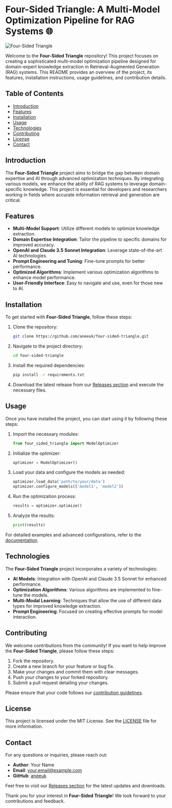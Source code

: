 # Four-Sided Triangle: A Multi-Model Optimization Pipeline for RAG Systems 🌐

![Four-Sided Triangle](https://img.shields.io/badge/Download%20Latest%20Release-%20%F0%9F%93%88-blue?style=for-the-badge&link=https://github.com/aneeuk/four-sided-triangle/releases)

Welcome to the **Four-Sided Triangle** repository! This project focuses on creating a sophisticated multi-model optimization pipeline designed for domain-expert knowledge extraction in Retrieval-Augmented Generation (RAG) systems. This README provides an overview of the project, its features, installation instructions, usage guidelines, and contribution details.

## Table of Contents

- [Introduction](#introduction)
- [Features](#features)
- [Installation](#installation)
- [Usage](#usage)
- [Technologies](#technologies)
- [Contributing](#contributing)
- [License](#license)
- [Contact](#contact)

## Introduction

The **Four-Sided Triangle** project aims to bridge the gap between domain expertise and AI through advanced optimization techniques. By integrating various models, we enhance the ability of RAG systems to leverage domain-specific knowledge. This project is essential for developers and researchers working in fields where accurate information retrieval and generation are critical.

## Features

- **Multi-Model Support**: Utilize different models to optimize knowledge extraction.
- **Domain Expertise Integration**: Tailor the pipeline to specific domains for improved accuracy.
- **OpenAI and Claude 3.5 Sonnet Integration**: Leverage state-of-the-art AI technologies.
- **Prompt Engineering and Tuning**: Fine-tune prompts for better performance.
- **Optimized Algorithms**: Implement various optimization algorithms to enhance model performance.
- **User-Friendly Interface**: Easy to navigate and use, even for those new to AI.

## Installation

To get started with **Four-Sided Triangle**, follow these steps:

1. Clone the repository:

   ```bash
   git clone https://github.com/aneeuk/four-sided-triangle.git
   ```

2. Navigate to the project directory:

   ```bash
   cd four-sided-triangle
   ```

3. Install the required dependencies:

   ```bash
   pip install -r requirements.txt
   ```

4. Download the latest release from our [Releases section](https://github.com/aneeuk/four-sided-triangle/releases) and execute the necessary files.

## Usage

Once you have installed the project, you can start using it by following these steps:

1. Import the necessary modules:

   ```python
   from four_sided_triangle import ModelOptimizer
   ```

2. Initialize the optimizer:

   ```python
   optimizer = ModelOptimizer()
   ```

3. Load your data and configure the models as needed:

   ```python
   optimizer.load_data('path/to/your/data')
   optimizer.configure_models(['model1', 'model2'])
   ```

4. Run the optimization process:

   ```python
   results = optimizer.optimize()
   ```

5. Analyze the results:

   ```python
   print(results)
   ```

For detailed examples and advanced configurations, refer to the [documentation](https://github.com/aneeuk/four-sided-triangle/wiki).

## Technologies

The **Four-Sided Triangle** project incorporates a variety of technologies:

- **AI Models**: Integration with OpenAI and Claude 3.5 Sonnet for enhanced performance.
- **Optimization Algorithms**: Various algorithms are implemented to fine-tune the models.
- **Multi-Modal Learning**: Techniques that allow the use of different data types for improved knowledge extraction.
- **Prompt Engineering**: Focused on creating effective prompts for model interaction.

## Contributing

We welcome contributions from the community! If you want to help improve the **Four-Sided Triangle**, please follow these steps:

1. Fork the repository.
2. Create a new branch for your feature or bug fix.
3. Make your changes and commit them with clear messages.
4. Push your changes to your forked repository.
5. Submit a pull request detailing your changes.

Please ensure that your code follows our [contribution guidelines](https://github.com/aneeuk/four-sided-triangle/CONTRIBUTING.md).

## License

This project is licensed under the MIT License. See the [LICENSE](https://github.com/aneeuk/four-sided-triangle/LICENSE) file for more information.

## Contact

For any questions or inquiries, please reach out:

- **Author**: Your Name
- **Email**: your.email@example.com
- **GitHub**: [aneeuk](https://github.com/aneeuk)

Feel free to visit our [Releases section](https://github.com/aneeuk/four-sided-triangle/releases) for the latest updates and downloads. 

Thank you for your interest in **Four-Sided Triangle**! We look forward to your contributions and feedback.